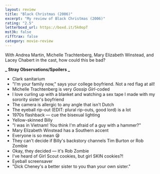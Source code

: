 ```yaml
---
layout: review
title: "Black Christmas (2006)"
excerpt: "My review of Black Christmas (2006)"
rating: "2.5"
letterboxd_url: https://boxd.it/5k0opT
mst3k: false
rifftrax: false
category: movie-review
---
```


With Andrea Martin, Michelle Trachtenberg, Mary Elizabeth Winstead, and Lacey Chabert in the cast, how could this be bad?

<b>**_ Stray Observations/Spoilers _**</b>

- Clark sanitarium
- "I'm your family now," says your college boyfriend. Not a red flag at all!
- Michelle Trachtenberg is very <i>Gossip Girl</i>-coded
- I love curling up with a blanket and watching a sex tape I made with my sorority sister's boyfriend
- The camera is allergic to any angle that isn't Dutch
- The eyeball rip-out (EDIT: plural rip-outs, good lord) is a lot
- 1970s flashback — cue the bisexual lighting
- Yellow-skinned Billy
- "I was in Vietnam! You think I'm afraid of a guy with a hammer?"
- Mary Elizabeth Winstead has a Southern accent
- Everyone is so mean 😪
- They can't decide if Billy's backstory channels Tim Burton or Rob Zombie
- Okay, they decided — it's Rob Zombie
- I've heard of Girl Scout cookies, but girl SKIN cookies?!
- Eyeball screensaver
- "Dick Cheney's a better sister to you than your own sister."
